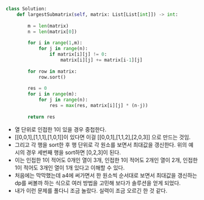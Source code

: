 ```python
class Solution:
    def largestSubmatrix(self, matrix: List[List[int]]) -> int:
        
        m = len(matrix)
        n = len(matrix[0])
        
        for i in range(1,m):
            for j in range(n):
                if matrix[i][j] != 0:
                    matrix[i][j] += matrix[i-1][j]
        
        for row in matrix:
            row.sort()
        
        res = 0
        for i in range(m):
            for j in range(n):
                res = max(res, matrix[i][j] * (n-j))
                
        return res
```

  - 열 단위로 인접한 1이 있을 경우 중첩한다.
  - [[0,0,1],[1,1,1],[1,0,1]]이 있다면 이걸 [[0,0,1],[1,1,2],[2,0,3]] 으로 만드는 것임.
  - 그리고 각 행을 sort한 후 행 단위로 각 원소를 보면서 최대값을 갱신한다. 위의 예시의 경우 세번째 행을 sort하면 [0,2,3]이 된다.
  - 이는 인접한 1이 적어도 0개인 열이 3개, 인접한 1이 적어도 2개인 열이 2개, 인접한 1이 적어도 3개인 열이 1개 있다고 이해할 수 있다.
  - 처음에는 막막했는데 a4에 써가면서 한 원소씩 순서대로 보면서 최대값을 갱신하는 dp를 써볼까 하는 식으로 여러 방법을 고민해 보다가 솔루션을 얻게 되었다.
  - 내가 이런 문제를 풀다니 조금 놀랐다. 실력이 조금 오르긴 한 것 같다.
